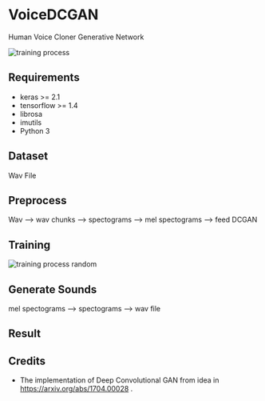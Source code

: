 # VoiceDCGAN
Human Voice Cloner Generative Network

![training process](./gen/spectrograms_epoch.gif "training")


Requirements
---
- keras >= 2.1
- tensorflow >= 1.4
- librosa
- imutils
- Python 3



Dataset
--
Wav File

Preprocess
---
Wav --> wav chunks --> spectograms --> mel spectograms --> feed DCGAN


Training
--- 

![training process random](./gen/spectrograms_epoch2.gif "training2") 

Generate Sounds
---
mel spectograms --> spectograms --> wav file

Result
---




Credits
---
- The implementation of Deep Convolutional GAN from idea in https://arxiv.org/abs/1704.00028 
.

